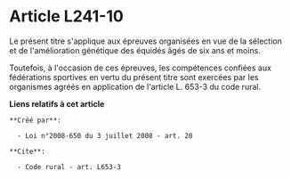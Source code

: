# Article L241-10

Le présent titre s'applique aux épreuves organisées en vue de la sélection et de l'amélioration génétique des équidés âgés de
six ans et moins. 

Toutefois, à l'occasion de ces épreuves, les compétences confiées aux fédérations sportives en vertu du présent titre sont
exercées par les organismes agréés en application de l'article L. 653-3 du code rural.

**Liens relatifs à cet article**

	**Créé par**:

	  - Loi n°2008-650 du 3 juillet 2008 - art. 20

	**Cite**:

	  - Code rural - art. L653-3
